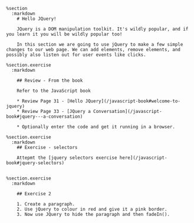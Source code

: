     %section
      :markdown
        # Hello JQuery!

        JQuery is a DOM manipulation toolkit. It's wildly popular, and if you learn it you will be wildly popular too!

        In this section we are going to use jQuery to make a few simple changes to our web page. We can add elements, remove elements, and possibly also listen out for user events like clicks.

    %section.exercise
      :markdown

        ## Review - From the book

        Refer to the JavaScript book

        * Review Page 31 - [Hello JQuery](/javascript-book#welcome-to-jquery)
        * Review Page 33 - [JQuery a Conversation](/javascript-book#jquery---a-conversation)

        * Optionally enter the code and get it running in a browser.

    %section.exercise
      :markdown
        ## Exercise - selectors

        Attepmt the [jquery selectors exercise here](/javascript-book#jquery-selectors)


    %section.exercise
      :markdown

        ## Exercise 2

        1. Create a paragraph.
        2. Use jQuery to colour in red and give it a pink border.
        3. Now use JQuery to hide the paragraph and then fadeIn().
